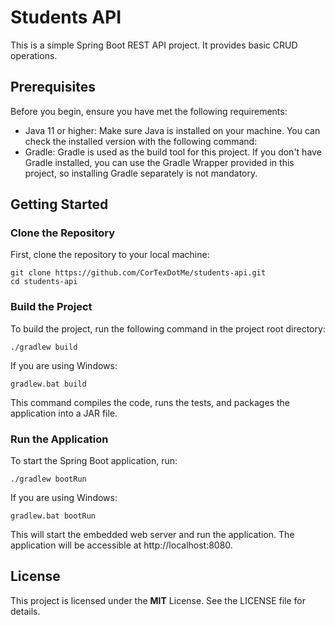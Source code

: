 # Students API
This is a simple Spring Boot REST API project. It provides basic CRUD operations.

## Prerequisites
Before you begin, ensure you have met the following requirements:

- Java 11 or higher: Make sure Java is installed on your machine. You can check the installed version with the following command:
- Gradle: Gradle is used as the build tool for this project. If you don't have Gradle installed, you can use the Gradle Wrapper provided in this project, so installing Gradle separately is not mandatory.

## Getting Started

### Clone the Repository
First, clone the repository to your local machine:
~~~
git clone https://github.com/CorTexDotMe/students-api.git
cd students-api
~~~

### Build the Project
To build the project, run the following command in the project root directory:
~~~
./gradlew build
~~~
If you are using Windows:
~~~
gradlew.bat build
~~~
This command compiles the code, runs the tests, and packages the application into a JAR file.

### Run the Application

To start the Spring Boot application, run:
~~~
./gradlew bootRun
~~~
If you are using Windows:
~~~
gradlew.bat bootRun
~~~
This will start the embedded web server and run the application. 
The application will be accessible at http://localhost:8080.

## License
This project is licensed under the **MIT** License. See the LICENSE file for details.
